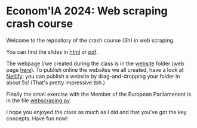 # Econom'IA 2024: Web scraping crash course

Welcome to the repository of the crash course (3h) in web scraping.

You can find the slides in [html](https://lrberge.github.io/2024_webscraping/articles/2024_EconomIA_webscraping.html) or [pdf](2024_EconomIA_webscraping.pdf).

The webpage I/we created during the class is in the [website](website/) folder (web page [here](https://lrberge.github.io/2024_webscraping/website/index.html)). 
To publish online the websites we all created, have a look at [Netlify](https://www.netlify.com/): you can publish a website by drag-and-dropping your folder in about 5s! (That's pretty impressive tbh.)

Finally the small exercise with the Member of the European Parliamenent is in the file [webscraping.py](webscraping.py).

I hope you enjoyed the class as much as I did and that you've got the key concepts. Have fun now!

